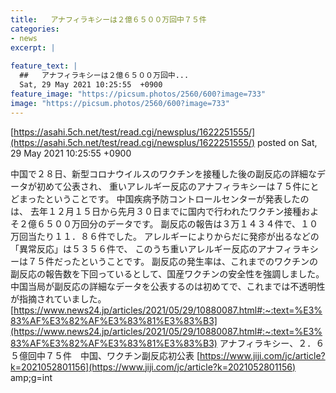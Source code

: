 ```yaml
---
title:   アナフィラキシーは２億６５００万回中７５件  
categories:
- news
excerpt: |
  
feature_text: |
  ##   アナフィラキシーは２億６５００万回中...
  Sat, 29 May 2021 10:25:55  +0900
feature_image: "https://picsum.photos/2560/600?image=733"
image: "https://picsum.photos/2560/600?image=733"
---
```


[https://asahi.5ch.net/test/read.cgi/newsplus/1622251555/](https://asahi.5ch.net/test/read.cgi/newsplus/1622251555/)
posted on Sat, 29 May 2021 10:25:55  +0900

<!--more-->

中国で２８日、新型コロナウイルスのワクチンを接種した後の副反応の詳細なデータが初めて公表され、 重いアレルギー反応のアナフィラキシーは７５件にとどまったということです。 中国疾病予防コントロールセンターが発表したのは、 去年１２月１５日から先月３０日までに国内で行われたワクチン接種およそ２億６５００万回分のデータです。 副反応の報告は３万１４３４件で、１０万回当たり１１．８６件でした。 アレルギーによりからだに発疹が出るなどの「異常反応」は５３５６件で、 このうち重いアレルギー反応のアナフィラキシーは７５件だったということです。 副反応の発生率は、これまでのワクチンの副反応の報告数を下回っているとして、国産ワクチンの安全性を強調しました。 中国当局が副反応の詳細なデータを公表するのは初めてで、これまでは不透明性が指摘されていました。 [https://www.news24.jp/articles/2021/05/29/10880087.html#:~:text=%E3%83%AF%E3%82%AF%E3%83%81%E3%83%B3](https://www.news24.jp/articles/2021/05/29/10880087.html#:~:text=%E3%83%AF%E3%82%AF%E3%83%81%E3%83%B3) アナフィラキシー、２．６５億回中７５件　中国、ワクチン副反応初公表 [https://www.jiji.com/jc/article?k=2021052801156](https://www.jiji.com/jc/article?k=2021052801156) amp;g=int
